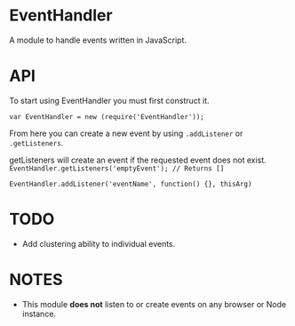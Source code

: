 # EventHandler

A module to handle events written in JavaScript.

# API

To start using EventHandler you must first construct it.

```var EventHandler = new (require('EventHandler'));```

From here you can create a new event by using `.addListener` or `.getListeners`.


getListeners will create an event if the requested event does not exist.
``EventHandler.getListeners('emptyEvent'); // Returns []``

``EventHandler.addListener('eventName', function() {}, thisArg)``

# TODO
* Add clustering ability to individual events.

# NOTES
* This module **does not** listen to or create events on any browser or Node instance.
